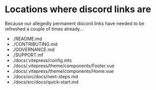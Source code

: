 # Locations where discord links are

Because our allegedly permanent discord links have needed to be refreshed a couple of times already...

* ./README.md
* ./CONTRIBUTING.md
* ./GOVERNANCE.md
* ./SUPPORT.mf
* ./docs/.vitepress/config.mts
* ./docs/.vitepress/theme/components/Footer.vue
* ./docs/.vitepress/theme/components/Home.vue
* ./docs/src/docs/next-steps.md
* ./docs/src/docs/quick-start.md
